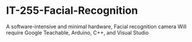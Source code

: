 # IT-255-Facial-Recognition
 A software-intensive and minimal hardware, Facial recognition camera
 Will require Google Teachable, Arduino, C++, and Visual Studio

